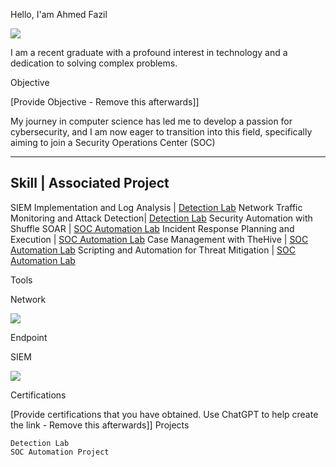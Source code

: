 Hello, I'am Ahmed Fazil


<a href="https://www.linkedin.com/in/ahmedfazil"><img src="https://img.shields.io/badge/-LinkedIn-0072b1?&style=for-the-badge&logo=linkedin&logoColor=white" /></a>


I am a recent graduate with a profound interest in technology and a dedication to solving complex problems.

Objective

[Provide Objective - Remove this afterwards]]

My journey in computer science has led me to develop a passion for cybersecurity, and I am now eager to transition into this field, specifically aiming to join a Security Operations Center (SOC)


--------------------------------------------------------------------------
Skill 	                      |                      Associated Project
--------------------------------------------------------------------------
SIEM Implementation and Log Analysis           |      	<a href="https://google.com">Detection Lab</a>
Network Traffic Monitoring and Attack Detection|    	<a href="https://google.com">Detection Lab</a>
Security Automation with Shuffle SOAR 	       |       <a href="https://google.com"> SOC Automation Lab</a>
Incident Response Planning and Execution       |        <a href="https://google.com">SOC Automation Lab</a>
Case Management with TheHive 	               |       <a href="https://google.com"> SOC Automation Lab</a>
Scripting and Automation for Threat Mitigation |       <a href="https://google.com"> SOC Automation Lab</a>


Tools


Network
<div>
<img src="https://img.shields.io/badge/-Wireshark-1679A7?style=for-the-badge&logo=Wireshark&logoColor=white"/>
</div>

Endpoint

SIEM

<div>
    <img src="https://img.shields.io/badge/-Microsoft_sentinel-0078D4?&style=for-the-badge&logo=microsoft&logoColor=white"/>
</div>




Certifications

[Provide certifications that you have obtained. Use ChatGPT to help create the link - Remove this afterwards]]
Projects

    Detection Lab
    SOC Automation Project
